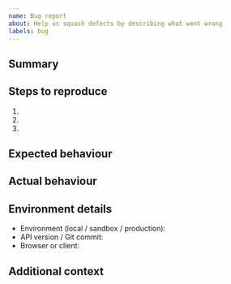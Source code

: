 ```yaml
---
name: Bug report
about: Help us squash defects by describing what went wrong
labels: bug
---
```


## Summary

<!-- A clear and concise description of the bug. -->

## Steps to reproduce
1. 
2. 
3. 

## Expected behaviour

<!-- What should have happened? -->

## Actual behaviour

<!-- What actually happened? Include stack traces or screenshots where possible. -->

## Environment details
- Environment (local / sandbox / production):
- API version / Git commit:
- Browser or client:

## Additional context

<!-- Logs, request IDs, feature flags enabled, etc. -->
